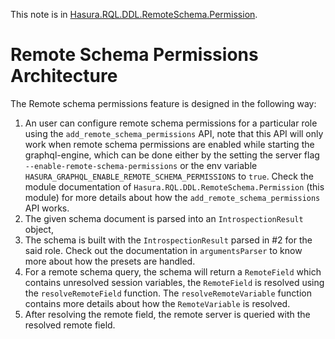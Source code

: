 This note is in [Hasura.RQL.DDL.RemoteSchema.Permission](https://github.com/hasura/graphql-engine/blob/master/server/src-lib/Hasura/RQL/DDL/RemoteSchema/Permission.hs#L232).

# Remote Schema Permissions Architecture


The Remote schema permissions feature is designed in the following way:

1. An user can configure remote schema permissions for a particular role using
   the `add_remote_schema_permissions` API, note that this API will only work
   when remote schema permissions are enabled while starting the graphql-engine,
   which can be done either by the setting the server flag
   `--enable-remote-schema-permissions` or the env variable
   `HASURA_GRAPHQL_ENABLE_REMOTE_SCHEMA_PERMISSIONS` to `true`. Check the module
   documentation of `Hasura.RQL.DDL.RemoteSchema.Permission` (this module) for
   more details about how the `add_remote_schema_permissions` API works.
2. The given schema document is parsed into an `IntrospectionResult` object,
3. The schema is built with the `IntrospectionResult` parsed in #2 for the said role.
   Check out the documentation in `argumentsParser` to know more about how the presets
   are handled.
4. For a remote schema query, the schema will return a `RemoteField` which
   contains unresolved session variables, the `RemoteField` is resolved using the
   `resolveRemoteField` function. The `resolveRemoteVariable` function contains more
   details about how the `RemoteVariable` is resolved.
5. After resolving the remote field, the remote server is queried with the resolved
   remote field.

